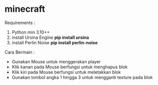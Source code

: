 # minecraft

Requirements :
<ol>
  <li>Python min 3.10++</li>
  <li>install Ursina Engine <b>pip install ursina</b></li>
  <li>install Perlin Noise <b>pip install perlin-noise</b></li>
</ol>


Cara Bermain :
<ul>
  <li>Gunakan Mouse untuk menggerakan player</li>
  <li>Klik kanan pada Mouse berfungsi untuk menghapus blok</li>
  <li>Klik kiri pada Mouse berfungsi untuk meletakkan blok</li>
  <li>Gunakan tombol angka 1 hingga 3 untuk mengganti texture pada blok</li>
</ul>
